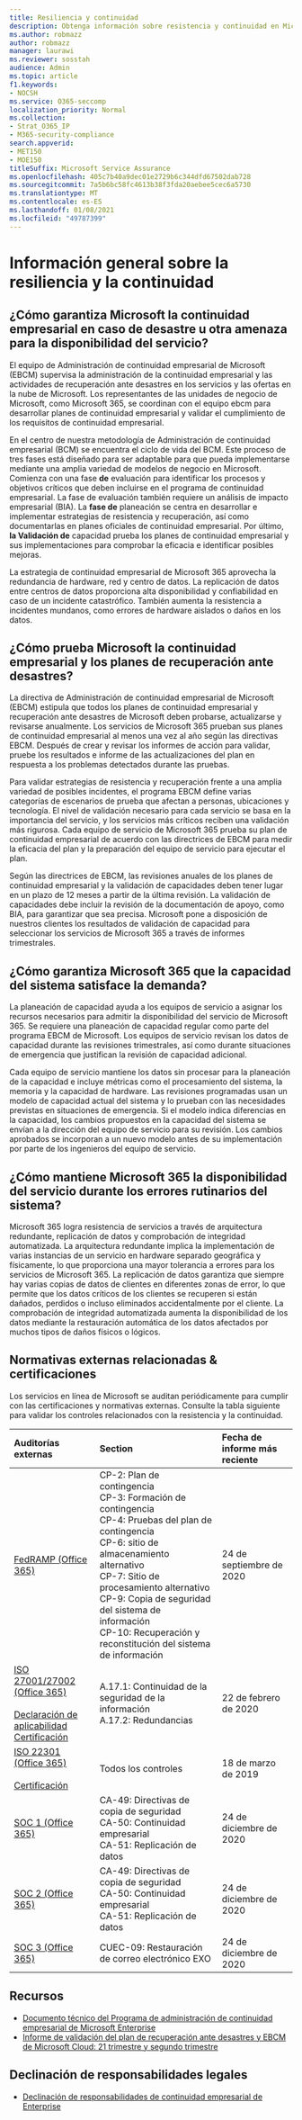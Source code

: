 ```yaml
---
title: Resiliencia y continuidad
description: Obtenga información sobre resistencia y continuidad en Microsoft 365
ms.author: robmazz
author: robmazz
manager: laurawi
ms.reviewer: sosstah
audience: Admin
ms.topic: article
f1.keywords:
- NOCSH
ms.service: O365-seccomp
localization_priority: Normal
ms.collection:
- Strat_O365_IP
- M365-security-compliance
search.appverid:
- MET150
- MOE150
titleSuffix: Microsoft Service Assurance
ms.openlocfilehash: 405c7b40a9dec01e2729b6c344dfd67502dab728
ms.sourcegitcommit: 7a5b6bc58fc4613b38f3fda20aebee5cec6a5730
ms.translationtype: MT
ms.contentlocale: es-ES
ms.lasthandoff: 01/08/2021
ms.locfileid: "49787399"
---
```

# <a name="resiliency-and-continuity-overview"></a>Información general sobre la resiliencia y la continuidad

## <a name="how-does-microsoft-ensure-business-continuity-in-the-case-of-a-disaster-or-other-threat-to-service-availability"></a>¿Cómo garantiza Microsoft la continuidad empresarial en caso de desastre u otra amenaza para la disponibilidad del servicio?

El equipo de Administración de continuidad empresarial de Microsoft (EBCM) supervisa la administración de la continuidad empresarial y las actividades de recuperación ante desastres en los servicios y las ofertas en la nube de Microsoft. Los representantes de las unidades de negocio de Microsoft, como Microsoft 365, se coordinan con el equipo ebcm para desarrollar planes de continuidad empresarial y validar el cumplimiento de los requisitos de continuidad empresarial.

En el centro de nuestra metodología de Administración de continuidad empresarial (BCM) se encuentra el ciclo de vida del BCM. Este proceso de tres fases está diseñado para ser adaptable para que pueda implementarse mediante una amplia variedad de modelos de negocio en Microsoft. Comienza con una fase **de** evaluación para identificar los procesos y objetivos críticos que deben incluirse en el programa de continuidad empresarial. La fase de evaluación también requiere un análisis de impacto empresarial (BIA). La **fase de** planeación se centra en desarrollar e implementar estrategias de resistencia y recuperación, así como documentarlas en planes oficiales de continuidad empresarial. Por último, **la Validación de** capacidad prueba los planes de continuidad empresarial y sus implementaciones para comprobar la eficacia e identificar posibles mejoras.

La estrategia de continuidad empresarial de Microsoft 365 aprovecha la redundancia de hardware, red y centro de datos. La replicación de datos entre centros de datos proporciona alta disponibilidad y confiabilidad en caso de un incidente catastrófico. También aumenta la resistencia a incidentes mundanos, como errores de hardware aislados o daños en los datos.

## <a name="how-does-microsoft-test-business-continuity-and-disaster-recovery-plans"></a>¿Cómo prueba Microsoft la continuidad empresarial y los planes de recuperación ante desastres?

La directiva de Administración de continuidad empresarial de Microsoft (EBCM) estipula que todos los planes de continuidad empresarial y recuperación ante desastres de Microsoft deben probarse, actualizarse y revisarse anualmente. Los servicios de Microsoft 365 prueban sus planes de continuidad empresarial al menos una vez al año según las directivas EBCM. Después de crear y revisar los informes de acción para validar, pruebe los resultados e informe de las actualizaciones del plan en respuesta a los problemas detectados durante las pruebas.

Para validar estrategias de resistencia y recuperación frente a una amplia variedad de posibles incidentes, el programa EBCM define varias categorías de escenarios de prueba que afectan a personas, ubicaciones y tecnología. El nivel de validación necesario para cada servicio se basa en la importancia del servicio, y los servicios más críticos reciben una validación más rigurosa. Cada equipo de servicio de Microsoft 365 prueba su plan de continuidad empresarial de acuerdo con las directrices de EBCM para medir la eficacia del plan y la preparación del equipo de servicio para ejecutar el plan.

Según las directrices de EBCM, las revisiones anuales de los planes de continuidad empresarial y la validación de capacidades deben tener lugar en un plazo de 12 meses a partir de la última revisión. La validación de capacidades debe incluir la revisión de la documentación de apoyo, como BIA, para garantizar que sea precisa. Microsoft pone a disposición de nuestros clientes los resultados de validación de capacidad para seleccionar los servicios de Microsoft 365 a través de informes trimestrales.

## <a name="how-does-microsoft-365-ensure-system-capacity-meets-demand"></a>¿Cómo garantiza Microsoft 365 que la capacidad del sistema satisface la demanda?

La planeación de capacidad ayuda a los equipos de servicio a asignar los recursos necesarios para admitir la disponibilidad del servicio de Microsoft 365. Se requiere una planeación de capacidad regular como parte del programa EBCM de Microsoft. Los equipos de servicio revisan los datos de capacidad durante las revisiones trimestrales, así como durante situaciones de emergencia que justifican la revisión de capacidad adicional.

Cada equipo de servicio mantiene los datos sin procesar para la planeación de la capacidad e incluye métricas como el procesamiento del sistema, la memoria y la capacidad de hardware. Las revisiones programadas usan un modelo de capacidad actual del sistema y lo prueban con las necesidades previstas en situaciones de emergencia. Si el modelo indica diferencias en la capacidad, los cambios propuestos en la capacidad del sistema se envían a la dirección del equipo de servicio para su revisión. Los cambios aprobados se incorporan a un nuevo modelo antes de su implementación por parte de los ingenieros del equipo de servicio.

## <a name="how-does-microsoft-365-maintain-service-availability-during-routine-system-failures"></a>¿Cómo mantiene Microsoft 365 la disponibilidad del servicio durante los errores rutinarios del sistema?

Microsoft 365 logra resistencia de servicios a través de arquitectura redundante, replicación de datos y comprobación de integridad automatizada. La arquitectura redundante implica la implementación de varias instancias de un servicio en hardware separado geográfica y físicamente, lo que proporciona una mayor tolerancia a errores para los servicios de Microsoft 365. La replicación de datos garantiza que siempre hay varias copias de datos de clientes en diferentes zonas de error, lo que permite que los datos críticos de los clientes se recuperen si están dañados, perdidos o incluso eliminados accidentalmente por el cliente. La comprobación de integridad automatizada aumenta la disponibilidad de los datos mediante la restauración automática de los datos afectados por muchos tipos de daños físicos o lógicos.

## <a name="related-external-regulations--certifications"></a>Normativas externas relacionadas & certificaciones

Los servicios en línea de Microsoft se auditan periódicamente para cumplir con las certificaciones y normativas externas. Consulte la tabla siguiente para validar los controles relacionados con la resistencia y la continuidad.

| **Auditorías externas** | **Section** | **Fecha de informe más reciente** |
|:--------------------|:------------|:-----------------------|
| [FedRAMP (Office 365)](https://compliance.microsoft.com/compliancemanager) | CP-2: Plan de contingencia <br> CP-3: Formación de contingencia <br> CP-4: Pruebas del plan de contingencia <br> CP-6: sitio de almacenamiento alternativo <br> CP-7: Sitio de procesamiento alternativo <br> CP-9: Copia de seguridad del sistema de información <br> CP-10: Recuperación y reconstitución del sistema de información | 24 de septiembre de 2020 |
| [ISO 27001/27002 (Office 365)](https://servicetrust.microsoft.com/ViewPage/MSComplianceGuideV3?command=Download&downloadType=Document&downloadId=d7864d4f-e053-4cc4-a964-fa526d07c3be&tab=7027ead0-3d6b-11e9-b9e1-290b1eb4cdeb&docTab=7027ead0-3d6b-11e9-b9e1-290b1eb4cdeb_ISO_Reports) <br><br> [Declaración de aplicabilidad](https://servicetrust.microsoft.com/ViewPage/MSComplianceGuide?command=Download&downloadType=Document&downloadId=8ee1e46b-2ada-4e7b-bb7d-4c55a8cb6fcd&docTab=4ce99610-c9c0-11e7-8c2c-f908a777fa4d_ISO_Reports) <br> [Certificación](https://servicetrust.microsoft.com/ViewPage/MSComplianceGuideV3?command=Download&downloadType=Document&downloadId=1e84a14a-2468-45ac-9412-5e53250d57ec&tab=7027ead0-3d6b-11e9-b9e1-290b1eb4cdeb&docTab=7027ead0-3d6b-11e9-b9e1-290b1eb4cdeb_ISO_Reports) | A.17.1: Continuidad de la seguridad de la información <br> A.17.2: Redundancias | 22 de febrero de 2020 |
| [ISO 22301 (Office 365)](https://servicetrust.microsoft.com/ViewPage/MSComplianceGuideV3?command=Download&downloadType=Document&downloadId=13951eb3-6339-4629-b80d-dd0d43812fe7&tab=7027ead0-3d6b-11e9-b9e1-290b1eb4cdeb&docTab=7027ead0-3d6b-11e9-b9e1-290b1eb4cdeb_ISO_Reports) <br><br> [Certificación](https://servicetrust.microsoft.com/ViewPage/MSComplianceGuideV3?command=Download&downloadType=Document&downloadId=2bb29cc0-53e7-4a53-a9de-871316e1b80c&tab=7027ead0-3d6b-11e9-b9e1-290b1eb4cdeb&docTab=7027ead0-3d6b-11e9-b9e1-290b1eb4cdeb_ISO_Reports) | Todos los controles | 18 de marzo de 2019 |
| [SOC 1 (Office 365)](https://servicetrust.microsoft.com/ViewPage/MSComplianceGuideV3?command=Download&downloadType=Document&downloadId=90df3f9c-3aaf-4dbf-99d0-ca9f2991721b&tab=7027ead0-3d6b-11e9-b9e1-290b1eb4cdeb&docTab=7027ead0-3d6b-11e9-b9e1-290b1eb4cdeb_SOC_%2F_SSAE_16_Reports) | CA-49: Directivas de copia de seguridad <br> CA-50: Continuidad empresarial <br> CA-51: Replicación de datos | 24 de diciembre de 2020 |
| [SOC 2 (Office 365)](https://servicetrust.microsoft.com/ViewPage/MSComplianceGuideV3?command=Download&downloadType=Document&downloadId=a73c1738-7892-42b7-acd3-87b6371c53f6&tab=7027ead0-3d6b-11e9-b9e1-290b1eb4cdeb&docTab=7027ead0-3d6b-11e9-b9e1-290b1eb4cdeb_SOC_%2F_SSAE_16_Reports) | CA-49: Directivas de copia de seguridad <br> CA-50: Continuidad empresarial <br> CA-51: Replicación de datos | 24 de diciembre de 2020 |
| [SOC 3 (Office 365)](https://servicetrust.microsoft.com/ViewPage/MSComplianceGuideV3?command=Download&downloadType=Document&downloadId=274054e5-4968-48d2-bf94-9a8eda5d7a93&tab=7027ead0-3d6b-11e9-b9e1-290b1eb4cdeb&docTab=7027ead0-3d6b-11e9-b9e1-290b1eb4cdeb_SOC_%2F_SSAE_16_Reports) | CUEC-09: Restauración de correo electrónico EXO | 24 de diciembre de 2020 |

## <a name="resources"></a>Recursos

- [Documento técnico del Programa de administración de continuidad empresarial de Microsoft Enterprise](https://servicetrust.microsoft.com/ViewPage/TrustDocumentsV3?command=Download&downloadType=Document&downloadId=64f922a6-d624-40dd-a8ae-6f996b5186f3&tab=7f51cb60-3d6c-11e9-b2af-7bb9f5d2d913&docTab=7f) 
- [Informe de validación del plan de recuperación ante desastres y EBCM de Microsoft Cloud: 21 trimestre y segundo trimestre](https://servicetrust.microsoft.com/ViewPage/TrustDocumentsV3?command=Download&downloadType=Document&downloadId=b4181ab3-b03d-4a62-b396-4bfd1c98ddb0&tab=7f51cb60-3d6c-11e9-b2af-7bb9f5d2d913&docTab=7f51cb60-3d6c-11e9-b2af-7bb9f5d2d913_FAQ_and_White_Papers)

## <a name="legal-disclaimer"></a>Declinación de responsabilidades legales

- [Declinación de responsabilidades de continuidad empresarial de Enterprise](assurance-ebcm-legal-disclaimer.md)